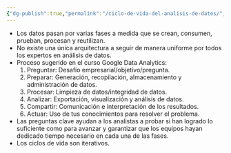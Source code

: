 ```yaml
---
{"dg-publish":true,"permalink":"/ciclo-de-vida-del-analisis-de-datos/","created":"2024-02-27T17:43:07.367-05:00","updated":"2024-03-04T18:46:53.356-05:00"}
---
```



- Los datos pasan por varias fases a medida que se crean, consumen, prueban, procesan y reutilizan.
- No existe una única arquitectura a seguir de manera uniforme por todos los expertos en análisis de datos.
- Proceso sugerido en el curso Google Data Analytics:
	1. Preguntar:  Desafío empresarial/objetivo/pregunta.
	2. Preparar: Generación, recopilación, almacenamiento y administración de datos.
	3. Procesar: Limpieza de datos/integridad de datos.
	4. Analizar: Exportación, visualización y análisis de datos.
	5. Compartir: Comunicación e interpretación de los resultados.
	6. Actuar: Uso de tus conocimientos para resolver el problema.
- Las preguntas clave ayudan a los analistas a probar si han logrado lo suficiente como para avanzar y garantizar que los equipos hayan dedicado tiempo necesario en cada una de las fases.
- Los ciclos de vida son iterativos.